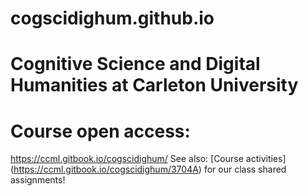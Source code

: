 # cogscidighum.github.io
# Cognitive Science and  Digital Humanities at Carleton University
# Course open access:
<https://ccml.gitbook.io/cogscidighum/>
See also: [Course activities] (https://ccml.gitbook.io/cogscidighum/3704A) for our class shared assignments! 
